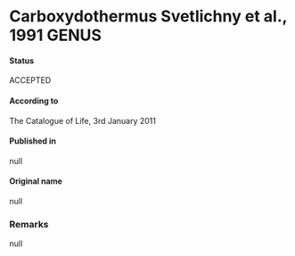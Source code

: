 # Carboxydothermus Svetlichny et al., 1991 GENUS

#### Status
ACCEPTED

#### According to
The Catalogue of Life, 3rd January 2011

#### Published in
null

#### Original name
null

### Remarks
null